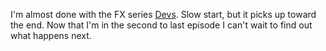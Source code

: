 I'm almost done with the FX series <a href="http://bingeworthy.io/tv/?id=https%3A%2F%2Fwww.metacritic.com%2Ftv%2Fdevs">Devs</a>. Slow start, but it picks up toward the end. Now that I'm in the second to last episode I can't wait to find out what happens next. 
